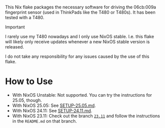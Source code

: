 This Nix flake packages the necessary software for driving the 06cb:009a fingerprint sensor (used in ThinkPads like the T480 or T480s).
It has been tested with a T480.

> [!IMPORTANT]  
> I rarely use my T480 nowadays and I only use NixOS stable. I.e. this flake will likely only receive updates whenever a new NixOS stable version is released.
>
> I do not take any responsibility for any issues caused by the use of this flake.

# How to Use

* With NixOS Unstable: Not supported. You can try the instructions for 25.05, though.
* With NixOS 25.05: See [SETUP-25.05.md](./SETUP-25.05.md).
* With NixOS 24.11: See [SETUP-24.11.md](./SETUP-24.11.md).
* With NixOS 23.11: Check out the branch [`23.11`](https://github.com/ahbnr/nixos-06cb-009a-fingerprint-sensor/tree/23.11) and follow the instructions in the `README.md` on that branch.
